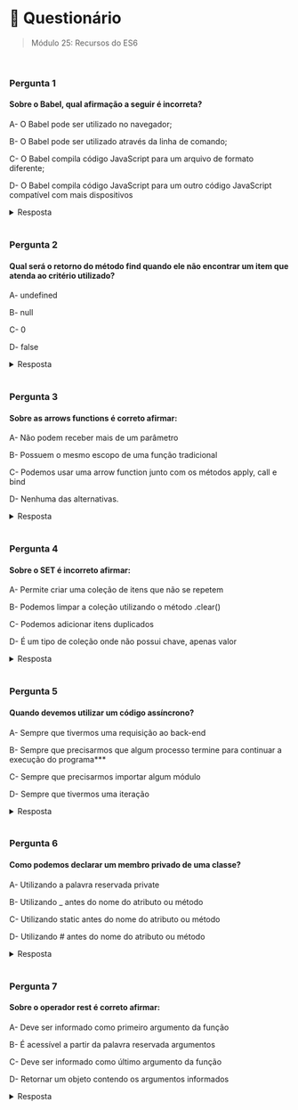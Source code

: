 # 📌 Questionário

> Módulo 25: Recursos do ES6

<br>

### Pergunta 1

#### Sobre o Babel, qual afirmação a seguir é incorreta?

A- O Babel pode ser utilizado no navegador;

B- O Babel pode ser utilizado através da linha de comando;

C- O Babel compila código JavaScript para um arquivo de formato diferente;

D- O Babel compila código JavaScript para um outro código JavaScript compatível com mais dispositivos

<details>
    <summary>Resposta</summary>

    O Babel compila código JavaScript para um arquivo de formato diferente;

    Esta afirmação está incorreta porque o Babel não compila código JavaScript para um arquivo de formato diferente, mas sim para outro código JavaScript. O Babel é uma ferramenta de transpilação que transforma código JavaScript moderno (usando recursos mais recentes da linguagem) em código JavaScript compatível com versões mais antigas da linguagem, permitindo que ele seja executado em uma variedade de dispositivos e navegadores. As demais alternativas estão corretas: o Babel pode ser utilizado no navegador, através da linha de comando, e seu principal propósito é compilar código JavaScript para torná-lo compatível com mais dispositivos.

</details>

<br>

### Pergunta 2

#### Qual será o retorno do método find quando ele não encontrar um item que atenda ao critério utilizado?

A- undefined

B- null

C- 0

D- false

<details>
    <summary>Resposta</summary>
    
    undefined

    A resposta correta é "undefined", pois ao utilizar o método find para procurar um item no array teremos duas saídas possíveis.
    Caso a condição seja atendida teremos o retorno do item encontrado, caso não seja atendida teremos o retorno "undefined".

</details>

<br>

### Pergunta 3

#### Sobre as arrows functions é correto afirmar:

A- Não podem receber mais de um parâmetro

B- Possuem o mesmo escopo de uma função tradicional

C- Podemos usar uma arrow function junto com os métodos apply, call e bind

D- Nenhuma das alternativas.

<details>
    <summary>Resposta</summary>
    
    Nenhuma das alternativas.

    A resposta correta é a "Nenhuma das alternativas", pois as arrow functions podem receber vários parâmetros.
    Não possuem o mesmo escopo de uma função tradicional, escrita com function e por isso não dão suporte a apply, call e bind.

</details>

<br>

### Pergunta 4

#### Sobre o SET é incorreto afirmar:

A- Permite criar uma coleção de itens que não se repetem

B- Podemos limpar a coleção utilizando o método .clear()

C- Podemos adicionar itens duplicados

D- É um tipo de coleção onde não possui chave, apenas valor

<details>
    <summary>Resposta</summary>
    
    Podemos adicionar itens duplicados

    A alternativa correta é "Podemos adicionar itens duplicados" porque um conjunto (Set) em JavaScript é uma coleção que não permite elementos duplicados. Isso significa que, ao tentar adicionar um elemento duplicado a um Set, o elemento não será adicionado novamente. As demais alternativas estão erradas: "Permite criar uma coleção de itens que não se repetem" está correta, pois um Set permite criar uma coleção de itens que não se repetem; "Podemos limpar a coleção utilizando o método .clear()" está correta, pois o método .clear() pode ser usado para remover todos os elementos de um Set; e "É um tipo de coleção onde não possui chave, apenas valor" está incorreta, pois em um Set, os valores são usados como chaves e não pode haver chaves duplicadas, mas há chaves associadas aos valores internamente no Set.

</details>

<br>

### Pergunta 5

#### Quando devemos utilizar um código assíncrono?

A- Sempre que tivermos uma requisição ao back-end

B- Sempre que precisarmos que algum processo termine para continuar a execução do programa\*\*\*

C- Sempre que precisarmos importar algum módulo

D- Sempre que tivermos uma iteração

<details>
    <summary>Resposta</summary>
    
    Sempre que precisarmos que algum processo termine para continuar a execução do programa

    A alternativa correta é " Sempre que precisarmos que algum processo termine para continuar a execução do programa". O código assíncrono é utilizado quando temos operações que podem levar tempo para serem concluídas, como requisições ao back-end, leitura de arquivos, ou qualquer tarefa que não deva bloquear a execução do programa principal. Isso permite que o programa continue sua execução sem esperar que a operação assíncrona seja concluída, melhorando a eficiência e a responsividade do programa. As demais alternativas estão erradas porque não são situações em que o código assíncrono é sempre necessário; ele é usado especificamente quando precisamos lidar com operações que podem ser realizadas de forma não bloqueante.

</details>

<br>

### Pergunta 6

#### Como podemos declarar um membro privado de uma classe?

A- Utilizando a palavra reservada private

B- Utilizando \_ antes do nome do atributo ou método

C- Utilizando static antes do nome do atributo ou método

D- Utilizando # antes do nome do atributo ou método

<details>
    <summary>Resposta</summary>
    
    Utilizando # antes do nome do atributo ou método

    A alternativa correta é "Utilizando # antes do nome do atributo ou método" porque, a partir do ECMAScript 2022 (ES12), é possível declarar membros privados de uma classe em JavaScript usando a notação "#" antes do nome do atributo ou método. Isso garante que esses membros sejam acessíveis apenas dentro da classe onde foram definidos, impedindo o acesso direto a partir de instâncias da classe ou de fora dela. As demais alternativas estão erradas: "Utilizando a palavra reservada private" não é uma sintaxe válida para declarar membros privados em JavaScript, "Utilizando _ antes do nome do atributo ou método" é uma convenção comum, mas não torna os membros realmente privados, e "Utilizando static antes do nome do atributo ou método" é usada para declarar membros estáticos, não membros privados.

</details>

<br>

### Pergunta 7

#### Sobre o operador rest é correto afirmar:

A- Deve ser informado como primeiro argumento da função

B- É acessível a partir da palavra reservada argumentos

C- Deve ser informado como último argumento da função

D- Retornar um objeto contendo os argumentos informados

<details>
    <summary>Resposta</summary>
    
    Deve ser informado como último argumento da função

    A alternativa correta é a "Deve ser informado como último argumento da função" porque o operador rest (representado por três pontos, "...") na definição de uma função em JavaScript é usado para capturar um número variável de argumentos que são passados para a função e, por convenção, é colocado como o último parâmetro na lista de parâmetros da função. As demais alternativas estão erradas: " Deve ser informado como primeiro argumento da função" não é verdadeira, pois o operador rest pode ser colocado em qualquer posição da lista de parâmetros da função; "É acessível a partir da palavra reservada argumentos" não é verdadeira, pois o operador rest não é acessível através da palavra reservada "arguments" (esta é uma variável especial que contém todos os argumentos passados para a função); e "Retornar um objeto contendo os argumentos informados" não é verdadeira, pois o operador rest retorna os argumentos como um array, não como um objeto.

</details>
